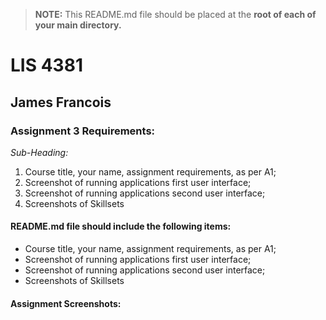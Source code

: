> **NOTE:** This README.md file should be placed at the **root of each of your main directory.**

# LIS 4381 

## James Francois

### Assignment 3 Requirements:

*Sub-Heading:*

1. Course title, your name, assignment requirements, as per A1; 
2. Screenshot of running applications first user interface; 
3. Screenshot of running applications second user interface;
4. Screenshots of Skillsets 

#### README.md file should include the following items:

* Course title, your name, assignment requirements, as per A1; 
* Screenshot of running applications first user interface; 
* Screenshot of running applications second user interface;
* Screenshots of Skillsets 

#### Assignment Screenshots:
